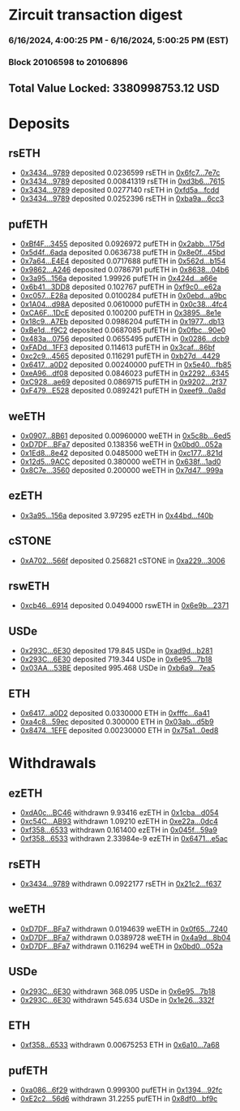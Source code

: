 # Zircuit transaction digest
### 6/16/2024, 4:00:25 PM - 6/16/2024, 5:00:25 PM (EST)
### Block 20106598 to 20106896

## Total Value Locked: 3380998753.12 USD

# Deposits
## rsETH
- [0x3434...9789](https://etherscan.io/address/0x34349c5569e7B846c3558961552D2202760A9789) deposited 0.0236599 rsETH in [0x6fc7...7e7c](https://etherscan.io/tx/0x34349c5569e7B846c3558961552D2202760A9789)
- [0x3434...9789](https://etherscan.io/address/0x34349c5569e7B846c3558961552D2202760A9789) deposited 0.00841319 rsETH in [0xd3b6...7615](https://etherscan.io/tx/0x34349c5569e7B846c3558961552D2202760A9789)
- [0x3434...9789](https://etherscan.io/address/0x34349c5569e7B846c3558961552D2202760A9789) deposited 0.0277140 rsETH in [0xfd5a...fcdd](https://etherscan.io/tx/0x34349c5569e7B846c3558961552D2202760A9789)
- [0x3434...9789](https://etherscan.io/address/0x34349c5569e7B846c3558961552D2202760A9789) deposited 0.0252396 rsETH in [0xba9a...6cc3](https://etherscan.io/tx/0x34349c5569e7B846c3558961552D2202760A9789)
## pufETH
- [0xBf4F...3455](https://etherscan.io/address/0xBf4F785bD67FB4b8A4ef053ea1Ea3627158B3455) deposited 0.0926972 pufETH in [0x2abb...175d](https://etherscan.io/tx/0xBf4F785bD67FB4b8A4ef053ea1Ea3627158B3455)
- [0x5d4f...6ada](https://etherscan.io/address/0x5d4f2b320a0e4BB021201681AA5Ad3c6180A6ada) deposited 0.0636738 pufETH in [0x8e0f...45bd](https://etherscan.io/tx/0x5d4f2b320a0e4BB021201681AA5Ad3c6180A6ada)
- [0x7a64...E4E4](https://etherscan.io/address/0x7a643b0F66E36aa30f41D584fB12B026cC64E4E4) deposited 0.0717688 pufETH in [0x562d...b154](https://etherscan.io/tx/0x7a643b0F66E36aa30f41D584fB12B026cC64E4E4)
- [0x9862...A246](https://etherscan.io/address/0x9862bE3f91C4f1d5e3Bfb9C1C4882B7131A3A246) deposited 0.0786791 pufETH in [0x8638...04b6](https://etherscan.io/tx/0x9862bE3f91C4f1d5e3Bfb9C1C4882B7131A3A246)
- [0x3a95...156a](https://etherscan.io/address/0x3a95815B23460b77A3EB689ffcaeb9B1E855156a) deposited 1.99926 pufETH in [0x424d...a66e](https://etherscan.io/tx/0x3a95815B23460b77A3EB689ffcaeb9B1E855156a)
- [0x6b41...3DD8](https://etherscan.io/address/0x6b4182Fc636CE7cac11ecA729F904BAe0bBc3DD8) deposited 0.102767 pufETH in [0xf9c0...e62a](https://etherscan.io/tx/0x6b4182Fc636CE7cac11ecA729F904BAe0bBc3DD8)
- [0xc057...E28a](https://etherscan.io/address/0xc057B6D277567fd0355dfED0A76376Eb353CE28a) deposited 0.0100284 pufETH in [0x0ebd...a9bc](https://etherscan.io/tx/0xc057B6D277567fd0355dfED0A76376Eb353CE28a)
- [0x1A04...d98A](https://etherscan.io/address/0x1A043ae882CACfb5DE7aa15D1BF23A9151F5d98A) deposited 0.0610000 pufETH in [0x0c38...4fc4](https://etherscan.io/tx/0x1A043ae882CACfb5DE7aa15D1BF23A9151F5d98A)
- [0xCA6F...1DcE](https://etherscan.io/address/0xCA6FACE141b866F3d5204C4cf5C5b640F4Ce1DcE) deposited 0.100200 pufETH in [0x3895...8e1e](https://etherscan.io/tx/0xCA6FACE141b866F3d5204C4cf5C5b640F4Ce1DcE)
- [0x18c9...A7Eb](https://etherscan.io/address/0x18c9A278F106E2Feda459635583d8Db60cCfA7Eb) deposited 0.0986204 pufETH in [0x1977...db13](https://etherscan.io/tx/0x18c9A278F106E2Feda459635583d8Db60cCfA7Eb)
- [0xBe1d...f9C2](https://etherscan.io/address/0xBe1dD0FAbFda02687F8A35AA49b135eE9173f9C2) deposited 0.0687085 pufETH in [0x0fbc...90e0](https://etherscan.io/tx/0xBe1dD0FAbFda02687F8A35AA49b135eE9173f9C2)
- [0x483a...0756](https://etherscan.io/address/0x483acE1bfD8eBC6EB9907f8b14B34e66E1B80756) deposited 0.0655495 pufETH in [0x0286...dcb9](https://etherscan.io/tx/0x483acE1bfD8eBC6EB9907f8b14B34e66E1B80756)
- [0xFADd...1FF3](https://etherscan.io/address/0xFADd53123b27D05DDB7eB0Fa7d0A1812eeA71FF3) deposited 0.114613 pufETH in [0x3caf...86bf](https://etherscan.io/tx/0xFADd53123b27D05DDB7eB0Fa7d0A1812eeA71FF3)
- [0xc2c9...4565](https://etherscan.io/address/0xc2c9536160309307d1e54eEc8223D536c6B04565) deposited 0.116291 pufETH in [0xb27d...4429](https://etherscan.io/tx/0xc2c9536160309307d1e54eEc8223D536c6B04565)
- [0x6417...a0D2](https://etherscan.io/address/0x64178cb8054e231a355Bfc5dB740f0268b5ca0D2) deposited 0.00240000 pufETH in [0x5e40...fb85](https://etherscan.io/tx/0x64178cb8054e231a355Bfc5dB740f0268b5ca0D2)
- [0xeA96...df08](https://etherscan.io/address/0xeA961363E48574C2F13A3FBd624b6f2040dadf08) deposited 0.0846023 pufETH in [0x2292...6345](https://etherscan.io/tx/0xeA961363E48574C2F13A3FBd624b6f2040dadf08)
- [0xC928...ae69](https://etherscan.io/address/0xC9289B261eF9CAD45e374547C4FE96d59DE0ae69) deposited 0.0869715 pufETH in [0x9202...2f37](https://etherscan.io/tx/0xC9289B261eF9CAD45e374547C4FE96d59DE0ae69)
- [0xF479...E528](https://etherscan.io/address/0xF479D8FdbF23F6830cC586277C688E40cfC2E528) deposited 0.0892421 pufETH in [0xeef9...0a8d](https://etherscan.io/tx/0xF479D8FdbF23F6830cC586277C688E40cfC2E528)
## weETH
- [0x0907...8B61](https://etherscan.io/address/0x09074E4D60F8014bc8bf31bD48142C158Eb88B61) deposited 0.00960000 weETH in [0x5c8b...6ed5](https://etherscan.io/tx/0x09074E4D60F8014bc8bf31bD48142C158Eb88B61)
- [0xD7DF...BFa7](https://etherscan.io/address/0xD7DF7E085214743530afF339aFC420c7c720BFa7) deposited 0.138356 weETH in [0x0bd0...052a](https://etherscan.io/tx/0xD7DF7E085214743530afF339aFC420c7c720BFa7)
- [0x1Ed8...8e42](https://etherscan.io/address/0x1Ed895359cC875e52AEafE5a14a9279F7e168e42) deposited 0.0485000 weETH in [0xc177...821d](https://etherscan.io/tx/0x1Ed895359cC875e52AEafE5a14a9279F7e168e42)
- [0x12d5...9ACC](https://etherscan.io/address/0x12d55E1d0F986cFC5850cb91aBCb463894B59ACC) deposited 0.380000 weETH in [0x638f...1ad0](https://etherscan.io/tx/0x12d55E1d0F986cFC5850cb91aBCb463894B59ACC)
- [0x8C7e...3560](https://etherscan.io/address/0x8C7e9a9607216B6dfa12F5c3b10104dCF4683560) deposited 0.200000 weETH in [0x7d47...999a](https://etherscan.io/tx/0x8C7e9a9607216B6dfa12F5c3b10104dCF4683560)
## ezETH
- [0x3a95...156a](https://etherscan.io/address/0x3a95815B23460b77A3EB689ffcaeb9B1E855156a) deposited 3.97295 ezETH in [0x44bd...f40b](https://etherscan.io/tx/0x3a95815B23460b77A3EB689ffcaeb9B1E855156a)
## cSTONE
- [0xA702...566f](https://etherscan.io/address/0xA70239238183b98Fe9252CA31Ec98a9f4530566f) deposited 0.256821 cSTONE in [0xa229...3006](https://etherscan.io/tx/0xA70239238183b98Fe9252CA31Ec98a9f4530566f)
## rswETH
- [0xcb46...6914](https://etherscan.io/address/0xcb46cb76706CD40bc5919B42D2C4FCb4C36d6914) deposited 0.0494000 rswETH in [0x6e9b...2371](https://etherscan.io/tx/0xcb46cb76706CD40bc5919B42D2C4FCb4C36d6914)
## USDe
- [0x293C...6E30](https://etherscan.io/address/0x293C6937D8D82e05B01335F7B33FBA0c8e256E30) deposited 179.845 USDe in [0xad9d...b281](https://etherscan.io/tx/0x293C6937D8D82e05B01335F7B33FBA0c8e256E30)
- [0x293C...6E30](https://etherscan.io/address/0x293C6937D8D82e05B01335F7B33FBA0c8e256E30) deposited 719.344 USDe in [0x6e95...7b18](https://etherscan.io/tx/0x293C6937D8D82e05B01335F7B33FBA0c8e256E30)
- [0x03AA...53BE](https://etherscan.io/address/0x03AA1134143A3C0163fa0f73d8108F5ac88253BE) deposited 995.468 USDe in [0xb6a9...7ea5](https://etherscan.io/tx/0x03AA1134143A3C0163fa0f73d8108F5ac88253BE)
## ETH
- [0x6417...a0D2](https://etherscan.io/address/0x64178cb8054e231a355Bfc5dB740f0268b5ca0D2) deposited 0.0330000 ETH in [0xfffc...6a41](https://etherscan.io/tx/0x64178cb8054e231a355Bfc5dB740f0268b5ca0D2)
- [0xa4c8...59ec](https://etherscan.io/address/0xa4c81a4deCC867361aA71d434350fb2C019c59ec) deposited 0.300000 ETH in [0x03ab...d5b9](https://etherscan.io/tx/0xa4c81a4deCC867361aA71d434350fb2C019c59ec)
- [0x8474...1EFE](https://etherscan.io/address/0x8474c07d0fa2A5cF9782f84011Ab4167F1a81EFE) deposited 0.00230000 ETH in [0x75a1...0ed8](https://etherscan.io/tx/0x8474c07d0fa2A5cF9782f84011Ab4167F1a81EFE)
# Withdrawals
## ezETH
- [0xdA0c...BC46](https://etherscan.io/address/0xdA0cD9C3FCe063C781ffECDb22d184452E76BC46) withdrawn 9.93416 ezETH in [0x1cba...d054](https://etherscan.io/tx/0xdA0cD9C3FCe063C781ffECDb22d184452E76BC46)
- [0xc54C...AB93](https://etherscan.io/address/0xc54C0Cb6a40c3258483648eb74462d822dF1AB93) withdrawn 1.09210 ezETH in [0xe22a...0dc4](https://etherscan.io/tx/0xc54C0Cb6a40c3258483648eb74462d822dF1AB93)
- [0xf358...6533](https://etherscan.io/address/0xf35837738768950938A43DB690fC6883F0496533) withdrawn 0.161400 ezETH in [0x045f...59a9](https://etherscan.io/tx/0xf35837738768950938A43DB690fC6883F0496533)
- [0xf358...6533](https://etherscan.io/address/0xf35837738768950938A43DB690fC6883F0496533) withdrawn 2.33984e-9 ezETH in [0x6471...e5ac](https://etherscan.io/tx/0xf35837738768950938A43DB690fC6883F0496533)
## rsETH
- [0x3434...9789](https://etherscan.io/address/0x34349c5569e7B846c3558961552D2202760A9789) withdrawn 0.0922177 rsETH in [0x21c2...f637](https://etherscan.io/tx/0x34349c5569e7B846c3558961552D2202760A9789)
## weETH
- [0xD7DF...BFa7](https://etherscan.io/address/0xD7DF7E085214743530afF339aFC420c7c720BFa7) withdrawn 0.0194639 weETH in [0x0f65...7240](https://etherscan.io/tx/0xD7DF7E085214743530afF339aFC420c7c720BFa7)
- [0xD7DF...BFa7](https://etherscan.io/address/0xD7DF7E085214743530afF339aFC420c7c720BFa7) withdrawn 0.0389728 weETH in [0x4a9d...8b04](https://etherscan.io/tx/0xD7DF7E085214743530afF339aFC420c7c720BFa7)
- [0xD7DF...BFa7](https://etherscan.io/address/0xD7DF7E085214743530afF339aFC420c7c720BFa7) withdrawn 0.116294 weETH in [0x0bd0...052a](https://etherscan.io/tx/0xD7DF7E085214743530afF339aFC420c7c720BFa7)
## USDe
- [0x293C...6E30](https://etherscan.io/address/0x293C6937D8D82e05B01335F7B33FBA0c8e256E30) withdrawn 368.095 USDe in [0x6e95...7b18](https://etherscan.io/tx/0x293C6937D8D82e05B01335F7B33FBA0c8e256E30)
- [0x293C...6E30](https://etherscan.io/address/0x293C6937D8D82e05B01335F7B33FBA0c8e256E30) withdrawn 545.634 USDe in [0x1e26...332f](https://etherscan.io/tx/0x293C6937D8D82e05B01335F7B33FBA0c8e256E30)
## ETH
- [0xf358...6533](https://etherscan.io/address/0xf35837738768950938A43DB690fC6883F0496533) withdrawn 0.00675253 ETH in [0x6a10...7a68](https://etherscan.io/tx/0xf35837738768950938A43DB690fC6883F0496533)
## pufETH
- [0xa086...6f29](https://etherscan.io/address/0xa0860545cAaF25e689be480fBE506B589f416f29) withdrawn 0.999300 pufETH in [0x1394...92fc](https://etherscan.io/tx/0xa0860545cAaF25e689be480fBE506B589f416f29)
- [0xE2c2...56d6](https://etherscan.io/address/0xE2c2D9192c3C7cea5fe383aEb7a3e71a4A6056d6) withdrawn 31.2255 pufETH in [0x8df0...bf9c](https://etherscan.io/tx/0xE2c2D9192c3C7cea5fe383aEb7a3e71a4A6056d6)
